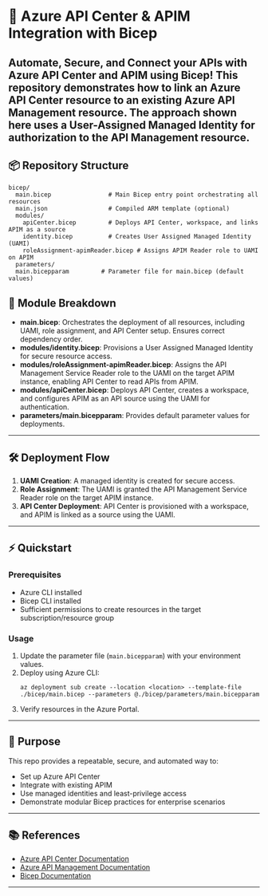 # 🚀 Azure API Center & APIM Integration with Bicep
**Automate, Secure, and Connect your APIs with Azure API Center and APIM using Bicep!**
This repository demonstrates how to link an Azure API Center resource to an existing Azure API Management resource.  The approach shown here uses a User-Assigned Managed Identity for authorization to the API Management resource.
---

## 📦 Repository Structure

```text
bicep/
  main.bicep                # Main Bicep entry point orchestrating all resources
  main.json                 # Compiled ARM template (optional)
  modules/
    apiCenter.bicep         # Deploys API Center, workspace, and links APIM as a source
    identity.bicep          # Creates User Assigned Managed Identity (UAMI)
    roleAssignment-apimReader.bicep # Assigns APIM Reader role to UAMI on APIM
  parameters/
  main.bicepparam         # Parameter file for main.bicep (default values)
```

## 🧩 Module Breakdown

- **main.bicep**: Orchestrates the deployment of all resources, including UAMI, role assignment, and API Center setup. Ensures correct dependency order.
- **modules/identity.bicep**: Provisions a User Assigned Managed Identity for secure resource access.
- **modules/roleAssignment-apimReader.bicep**: Assigns the API Management Service Reader role to the UAMI on the target APIM instance, enabling API Center to read APIs from APIM.
- **modules/apiCenter.bicep**: Deploys API Center, creates a workspace, and configures APIM as an API source using the UAMI for authentication.
- **parameters/main.bicepparam**: Provides default parameter values for deployments.

---

## 🛠️ Deployment Flow

1. **UAMI Creation**: A managed identity is created for secure access.
2. **Role Assignment**: The UAMI is granted the API Management Service Reader role on the target APIM instance.
3. **API Center Deployment**: API Center is provisioned with a workspace, and APIM is linked as a source using the UAMI.

---

## ⚡ Quickstart

### Prerequisites

- Azure CLI installed
- Bicep CLI installed
- Sufficient permissions to create resources in the target subscription/resource group

### Usage

1. Update the parameter file (`main.bicepparam`) with your environment values.
2. Deploy using Azure CLI:
   ```pwsh
   az deployment sub create --location <location> --template-file ./bicep/main.bicep --parameters @./bicep/parameters/main.bicepparam
   ```
3. Verify resources in the Azure Portal.

---

## 🎯 Purpose

This repo provides a repeatable, secure, and automated way to:
- Set up Azure API Center
- Integrate with existing APIM
- Use managed identities and least-privilege access
- Demonstrate modular Bicep practices for enterprise scenarios

---

## 📚 References

- [Azure API Center Documentation](https://learn.microsoft.com/en-us/azure/api-center/)
- [Azure API Management Documentation](https://learn.microsoft.com/en-us/azure/api-management/)
- [Bicep Documentation](https://learn.microsoft.com/en-us/azure/azure-resource-manager/bicep/)

---
